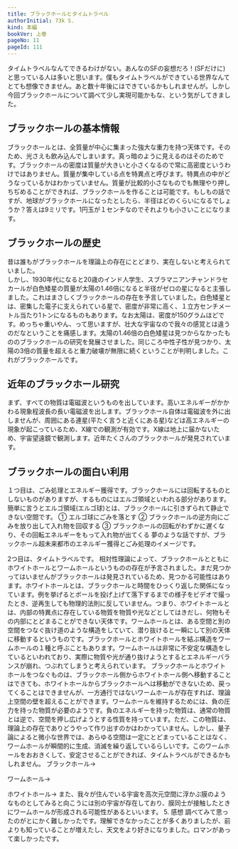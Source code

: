 ```yaml
---
title: ブラックホールとタイムトラベル
authorInitial: 73k S.
kind: 本編
bookVer: 上巻
pageNo: 11
pageId: 111
---
```


タイムトラベルなんてできるわけがない。あんなのSFの妄想だろ！(SFだけに)と思っている人は多いと思います。僕もタイムトラベルができている世界なんてとても想像できません。あと数十年後にはできているかもしれませんが。しかし今回ブラックホールについて調べて少し実現可能かもな、という気がしてきました。

## ブラックホールの基本情報
ブラックホールとは、全質量が中心に集まった強大な重力を持つ天体です。そのため、光さえも飲み込んでしまいます。真っ暗のように見えるのはそのためです。ブラックホールの密度は質量が大きいと小さくなるので常に高密度というわけではありません。質量が集中している点を特異点と呼びます。特異点の中がどうなっているかはわかっていません。質量が比較的小さなものでも無理やり押しちぢめることができれば、ブラックホールを作ることは可能です。もしもの話ですが、地球がブラックホールになったとしたら、半径はどのくらいになるでしょうか？答えは9ミリです。1円玉が１センチなのでそれよりも小さいことになります。

## ブラックホールの歴史
昔は誰もがブラックホールを理論上の存在にとどまり、実在しないと考えられていました。<br/>
しかし、1930年代になると20歳のインド人学生、スブラマニアンチャンドラセカールが白色矮星の質量が太陽の1.46倍になると半径がゼロの星になると主張しました。これはまさしくブラックホールの存在を予言していました。白色矮星とは、密集した電子に支えられている星で、密度が非常に高く、１立方センチメートル当たり1トンになるものもあります。なお太陽は、密度が150グラムほどです。めっちゃ重いやん、って思いますが、壮大な宇宙なので我々の感覚とは違うのだなということを痛感します。太陽の1.46倍の白色矮星は見つからなかったもののブラックホールの研究を発展させました。同じころ中性子性が見つかり、太陽の3倍の質量を超えると重力破壊が無限に続くということが判明しました。これがブラックホールです。 

## 近年のブラックホール研究
まず、すべての物質は電磁波というものを出しています。高いエネルギーがかかわる現象程波長の長い電磁波を出します。ブラックホール自体は電磁波を外に出しませんが、周囲にある連星(平たく言うと近くにある星)などは高エネルギーの現象が起こっているため、X線での観測が有効です。X線は地上に届かないため、宇宙望遠鏡で観測します。近年たくさんのブラックホールが発見されています。

## ブラックホールの面白い利用
１つ目は、ごみ処理とエネルギー獲得です。ブラックホールには回転するものとしないものがありますが、するものにはエルゴ領域といわれる部分があります。簡単に言うとエルゴ領域(エルゴ球)とは、ブラックホールに引きずられて静止できない空間です。
①	 エルゴ球にごみを落とす
②	ブラックホールの逆方向にごみを放り出して入れ物を回収する
③	ブラックホールの回転がわずかに遅くなり、その回転エネルギーをもって入れ物が出てくる
夢のような話ですが、ブラックホール超未来都市のエネルギー獲得とごみ処理のイメージです。

2つ目は、タイムトラベルです。 
相対性理論によって、ブラックホールとともにホワイトホールとワームホールというものの存在が予言されました。まだ見つかってはいませんがブラックホールは発見されているため、見つかる可能性はあります。ホワイトホールとは、ブラックホールと時間をひっくり返した関係になっています。例を挙げるとボールを投げ上げて落下するまでの様子をビデオで撮ったとき、逆再生しても物理的法則に反していません。つまり、ホワイトホールとは、内部の特異点に存在している物質を物質や光などとしてはきだし、何物もその内部にとどまることができない天体です。ワームホールとは、ある空間と別の空間をつなぐ抜け道のような構造をしていて、潜り抜けると一瞬にして別の天体に移動するというものです。ブラックホールとホワイトホールを結ぶ構造をワームホールの１種と呼ぶこともあります。ワームホールは非常に不安定な構造をしているといわれており、実際に物質や光が通り抜けようとするとエネルギーバランスが崩れ、つぶれてしまうと考えられています。
ブラックホールとホワイトホールをつなぐものは、ブラックホール側からホワイトホール側へ移動することはできても、ホワイトホールからブラックホールへは移動ができないため、戻ってくることはできませんが、一方通行ではないワームホールが存在すれば、理論上空間の壁を超えることができます。ワームホールを維持するためには、負の圧力を持った物質が必要のようです。負のエネルギーを持った物質は、通常の物質とは逆で、空間を押し広げようとする性質を持っています。ただ、この物質は、理論上の存在でありどうやって作り出すのかはわかっていません。しかし、量子論によると微小な世界では、あらゆる空間は一定にとどまっていることはなく、ワームホールが瞬間的に生成、消滅を繰り返しているらしいです。このワームホールをおおきくして、安定させることができれば、タイムトラベルができるかもしれません。
ブラックホール→


ワームホール→


ホワイトホール→
また、我々が住んでいる宇宙を高次元空間に浮かぶ膜のようなものとしてみると向こうには別の宇宙が存在しており、膜同士が接触したときにワームホールが形成される可能性があるといいます。
5.	感想
調べてみて思ったのがとにかく難しかったです。理解できなかったことが多くありましたが、前よりも知っていることが増えたし、天文をより好きになりました。ロマンがあって楽しかったです。
